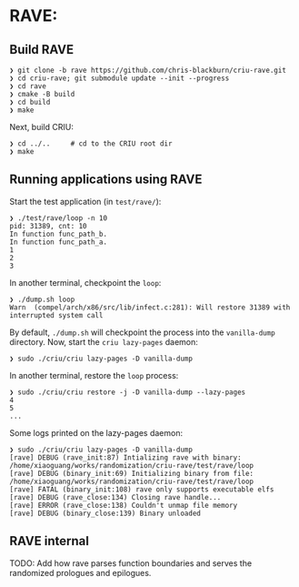 # RAVE: 

## Build RAVE

```
❯ git clone -b rave https://github.com/chris-blackburn/criu-rave.git
❯ cd criu-rave; git submodule update --init --progress
❯ cd rave
❯ cmake -B build
❯ cd build
❯ make
```
Next, build CRIU:
```
❯ cd ../..     # cd to the CRIU root dir
❯ make
```

## Running applications using RAVE
Start the test application (in `test/rave/`):
```
❯ ./test/rave/loop -n 10
pid: 31389, cnt: 10 
In function func_path_b.
In function func_path_a.
1 
2 
3 
```
In another terminal, checkpoint the `loop`:
```
❯ ./dump.sh loop
Warn  (compel/arch/x86/src/lib/infect.c:281): Will restore 31389 with interrupted system call
```
By default, `./dump.sh` will checkpoint the process into the `vanilla-dump` directory. Now, start the `criu lazy-pages` daemon:
```
❯ sudo ./criu/criu lazy-pages -D vanilla-dump
```
In another terminal, restore the `loop` process:
```
❯ sudo ./criu/criu restore -j -D vanilla-dump --lazy-pages
4 
5 
...
```

Some logs printed on the lazy-pages daemon:
```
❯ sudo ./criu/criu lazy-pages -D vanilla-dump
[rave] DEBUG (rave_init:87) Intializing rave with binary: /home/xiaoguang/works/randomization/criu-rave/test/rave/loop
[rave] DEBUG (binary_init:69) Initializing binary from file: /home/xiaoguang/works/randomization/criu-rave/test/rave/loop
[rave] FATAL (binary_init:108) rave only supports executable elfs
[rave] DEBUG (rave_close:134) Closing rave handle...
[rave] ERROR (rave_close:138) Couldn't unmap file memory
[rave] DEBUG (binary_close:139) Binary unloaded
```

## RAVE internal
TODO: Add how rave parses function boundaries and serves the randomized prologues and epilogues.